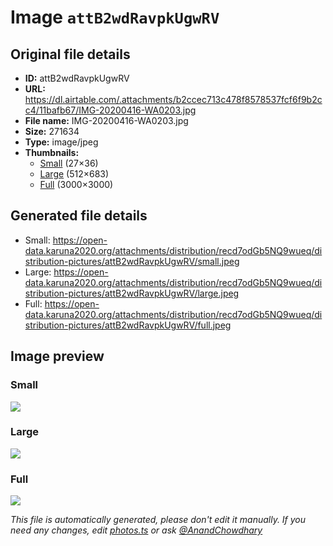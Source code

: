 # Image `attB2wdRavpkUgwRV`

## Original file details

- **ID:** attB2wdRavpkUgwRV
- **URL:** https://dl.airtable.com/.attachments/b2ccec713c478f8578537fcf6f9b2cc4/11bafb67/IMG-20200416-WA0203.jpg
- **File name:** IMG-20200416-WA0203.jpg
- **Size:** 271634
- **Type:** image/jpeg
- **Thumbnails:**
  - [Small](https://dl.airtable.com/.attachmentThumbnails/f8a2ddc7974b108966e3ea8b4328f083/050114fe) (27×36)
  - [Large](https://dl.airtable.com/.attachmentThumbnails/e00abcd390e728fad00437cc9cd12d8e/950ffe9d) (512×683)
  - [Full](https://dl.airtable.com/.attachmentThumbnails/3c9ca0e5856d631a7b08d3e7337ad023/9ff3c71a) (3000×3000)

## Generated file details

- Small: https://open-data.karuna2020.org/attachments/distribution/recd7odGb5NQ9wueq/distribution-pictures/attB2wdRavpkUgwRV/small.jpeg
- Large: https://open-data.karuna2020.org/attachments/distribution/recd7odGb5NQ9wueq/distribution-pictures/attB2wdRavpkUgwRV/large.jpeg
- Full: https://open-data.karuna2020.org/attachments/distribution/recd7odGb5NQ9wueq/distribution-pictures/attB2wdRavpkUgwRV/full.jpeg

## Image preview

### Small

![](https://open-data.karuna2020.org/attachments/distribution/recd7odGb5NQ9wueq/distribution-pictures/attB2wdRavpkUgwRV/small.jpeg)

### Large

![](https://open-data.karuna2020.org/attachments/distribution/recd7odGb5NQ9wueq/distribution-pictures/attB2wdRavpkUgwRV/large.jpeg)

### Full

![](https://open-data.karuna2020.org/attachments/distribution/recd7odGb5NQ9wueq/distribution-pictures/attB2wdRavpkUgwRV/full.jpeg)

_This file is automatically generated, please don't edit it manually. If you need any changes, edit [photos.ts](/photos.ts) or ask [@AnandChowdhary](https://github.com/AnandChowdhary)_
